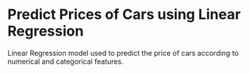 # Predict Prices of Cars using Linear Regression 
Linear Regression model used to predict the price of cars according to numerical and categorical features.
